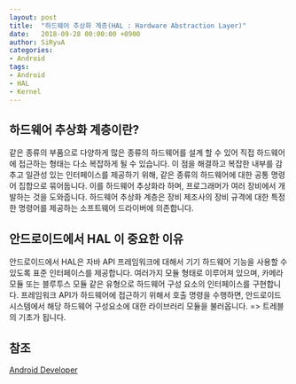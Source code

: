 ```yaml
---
layout: post
title:  "하드웨어 추상화 계층(HAL : Hardware Abstraction Layer)"
date:   2018-09-28 00:00:00 +0900
author: SiRyuA
categories:
- Android
tags:
- Android
- HAL
- Kernel
---
```



## 하드웨어 추상화 계층이란?
같은 종류의 부품으로 다양하게 많은 종류의 하드웨어를 설계 할 수 있어 직접 하드웨어에 접근하는 형태는 다소 복잡하게 될 수 있습니다. 이 점을 해결하고 복잡한 내부를 감추고 일관성 있는 인터페이스를 제공하기 위해, 같은 종류의 하드웨어에 대한 공통 명령어 집합으로 묶어둡니다. 이를 하드웨어 추상화라 하며, 프로그래머가 여러 장비에서 개발하는 것을 도와줍니다. 하드웨어 추상화 계층은 장비 제조사의 장비 규격에 대한 특정한 명령어를 제공하는 소프트웨어 드라이버에 의존합니다.


## 안드로이드에서 HAL 이 중요한 이유
안드로이드에서 HAL은 자바 API 프레임워크에 대해서 기기 하드웨어 기능을 사용할 수 있도록 표준 인터페이스를 제공합니다. 여러가지 모듈 형태로 이루어져 있으며, 카메라 모듈 또는 블루투스 모듈 같은 유형으로 하드웨어 구성 요소의 인터페이스를 구현합니다. 프레임워크 API가 하드웨어에 접근하기 위해서 호출 명령을 수행하면, 안드로이드 시스템에서 해당 하드웨어 구성요소에 대한 라이브러리 모듈을 불러옵니다. => 트레블의 기초가 됩니다.


## 참조
[Android Developer](https://source.android.com/compatibility#Hardware%20Abstraction%20Layer)
